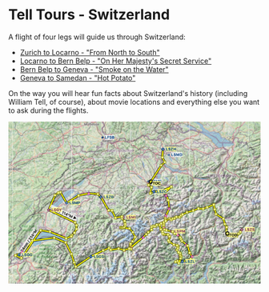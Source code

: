 # Tell Tours - Switzerland

A flight of four legs will guide us through Switzerland:

* [Zurich to Locarno - "From North to South"](https://github.com/till213/Tell-Tours/tree/main/Europe/Switzerland/Steeler/Leg-1)
* [Locarno to Bern Belp - "On Her Majesty's Secret Service"](https://github.com/till213/Tell-Tours/tree/main/Europe/Switzerland/Steeler/Leg-2)
* [Bern Belp to Geneva - "Smoke on the Water"](https://github.com/till213/Tell-Tours/tree/main/Europe/Switzerland/Steeler/Leg-3)
* [Geneva to Samedan - "Hot Potato"](https://github.com/till213/Tell-Tours/tree/main/Europe/Switzerland/Steeler/Leg-4)

On the way you will hear fun facts about Switzerland's history (including William Tell, of course), about movie locations and everything else you want to ask during the flights.

[![Tell Tours - Switzerland](./img/Tell-Tours-Switzerland-Map.jpg)](./Tell-Tours-Switzerland.lnpln "Tell Tours - Switzerland") 
